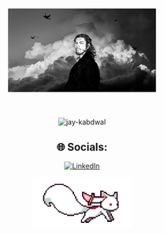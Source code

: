 <div align="center">
<div align="center" >
<img src="asset/jay.jpg" alt="Jay" width="300" style="background-position: center; padding: 20px;">
  <h2 style="color: transparent;"></h2 >
<img src="https://komarev.com/ghpvc/?username=jay-kabdwal&label=visitor%20Count&color=0e75b6&style=flat" alt="jay-kabdwal" />

## 🌐 Socials:
[![LinkedIn](https://img.shields.io/badge/LinkedIn-%230077B5.svg?logo=linkedin&logoColor=white)](https://linkedin.com/in/https://www.linkedin.com/in/jay-kabdwal-7a2258252/)

<img src="asset/kyubey.gif" width="200">

</div>